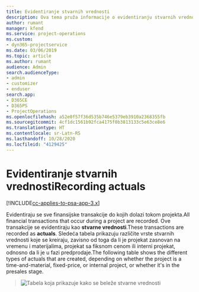 ```yaml
---
title: Evidentiranje stvarnih vrednosti
description: Ova tema pruža informacije o evidentiranju stvarnih vrednosti.
author: rumant
manager: kfend
ms.service: project-operations
ms.custom:
- dyn365-projectservice
ms.date: 03/06/2019
ms.topic: article
ms.author: rumant
audience: Admin
search.audienceType:
- admin
- customizer
- enduser
search.app:
- D365CE
- D365PS
- ProjectOperations
ms.openlocfilehash: a52e0f57f36d535b746e5379eb3910a2368355fb
ms.sourcegitcommit: 4cf1dc1561b92fca4175f0b3813133c5e63ce8e6
ms.translationtype: HT
ms.contentlocale: sr-Latn-RS
ms.lasthandoff: 10/28/2020
ms.locfileid: "4129425"
---
```

# <a name="recording-actuals"></a><span data-ttu-id="09727-103">Evidentiranje stvarnih vrednosti</span><span class="sxs-lookup"><span data-stu-id="09727-103">Recording actuals</span></span> 

[!INCLUDE[cc-applies-to-psa-app-3.x](../includes/cc-applies-to-psa-app-3x.md)]

<span data-ttu-id="09727-104">Evidentiraju se sve finansijske transakcije do kojih dolazi tokom projekta.</span><span class="sxs-lookup"><span data-stu-id="09727-104">All financial transactions that occur during a project are recorded.</span></span> <span data-ttu-id="09727-105">Ove transakcije se evidentiraju kao **stvarne vrednosti**.</span><span class="sxs-lookup"><span data-stu-id="09727-105">These transactions are recorded as **actuals**.</span></span> <span data-ttu-id="09727-106">Sledeća tabela prikazuju različite vrste stvarnih vrednosti koje se kreiraju, zavisno od toga da li je projekat zasnovan na vremenu i materijalima, projekat sa fiksnom cenom ili interni projekat, odnosno da li je u fazi predprodaje.</span><span class="sxs-lookup"><span data-stu-id="09727-106">The following table shows the different types of actuals that are created, depending on whether the project is a time-and-material, fixed-price, or internal project, or whether it's in the presales stage.</span></span>

> ![Tabela koja prikazuje kako se beleže stvarne vrednosti](media/advanced-table2.png)
